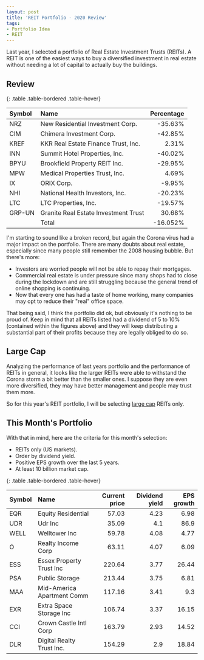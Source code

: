 ```yaml
---
layout: post
title: 'REIT Portfolio - 2020 Review'
tags:
- Portfolio Idea
- REIT
---
```


Last year, I selected a portfolio of Real Estate Investment Trusts (REITs). A REIT is one of the easiest ways to buy a diversified investment in real estate without needing a lot of capital to actually buy the buildings.

## Review

{: .table .table-bordered .table-hover}

| Symbol | Name | Percentage |
| :-- | :-- | --: |
| NRZ | New Residential Investment Corp. | -35.63% |
| CIM | Chimera Investment Corp. | -42.85% |
| KREF | KKR Real Estate Finance Trust, Inc. | 2.31% |
| INN | Summit Hotel Properties, Inc. | -40.02% |
| BPYU | Brookfield Property REIT Inc. | -29.95% |
| MPW | Medical Properties Trust, Inc. | 4.69% |
| IX | ORIX Corp. | -9.95% |
| NHI | National Health Investors, Inc. | -20.23% |
| LTC | LTC Properties, Inc. | -19.57% |
| GRP-UN | Granite Real Estate Investment Trust | 30.68% |
|  | Total | -16.052% |

I'm starting to sound like a broken record, but again the Corona virus had a major impact on the portfolio. There are many doubts about real estate, especially since many people still remember the 2008 housing bubble. But there's more:

* Investors are worried people will not be able to repay their mortgages.
* Commercial real estate is under pressure since many shops had to close during the lockdown and are still struggling because the general trend of online shopping is continuing.
* Now that every one has had a taste of home working, many companies may opt to reduce their "real" office space.

That being said, I think the portfolio did ok, but obviously it's nothing to be proud of. Keep in mind that all REITs listed had a dividend of 5 to 10% (contained within the figures above) and they will keep distributing a substantial part of their profits because they are legally obliged to do so.

## Large Cap

Analyzing the performance of last years portfolio and the performance of REITs in general, it looks like the larger REITs were able to withstand the Corona storm a bit better than the smaller ones. I suppose they are even more diversified, they may have better management and people may trust them more.

So for this year's REIT portfolio, I will be selecting [large cap](https://www.investopedia.com/terms/l/large-cap.asp) REITs only.

## This Month's Portfolio

With that in mind, here are the criteria for this month's selection:

- REITs only (US markets).
- Order by dividend yield.
- Positive EPS growth over the last 5 years.
- At least 10 billion market cap.

{: .table .table-bordered .table-hover}

| Symbol | Name | Current price | Dividend yield | EPS growth |
| :-- | :-- | --: | --: | --: |
| EQR | Equity Residential | 57.03 | 4.23 | 6.98 |
| UDR | Udr Inc | 35.09 | 4.1 | 86.9 |
| WELL | Welltower Inc | 59.78 | 4.08 | 4.77 |
| O | Realty Income Corp | 63.11 | 4.07 | 6.09 |
| ESS | Essex Property Trust Inc | 220.64 | 3.77 | 26.44 |
| PSA | Public Storage | 213.44 | 3.75 | 6.81 |
| MAA | Mid-America Apartment Comm | 117.16 | 3.41 | 9.3 |
| EXR | Extra Space Storage Inc | 106.74 | 3.37 | 16.15 |
| CCI | Crown Castle Intl Corp | 163.79 | 2.93 | 14.52 |
| DLR | Digital Realty Trust Inc. | 154.29 | 2.9 | 18.84 |

